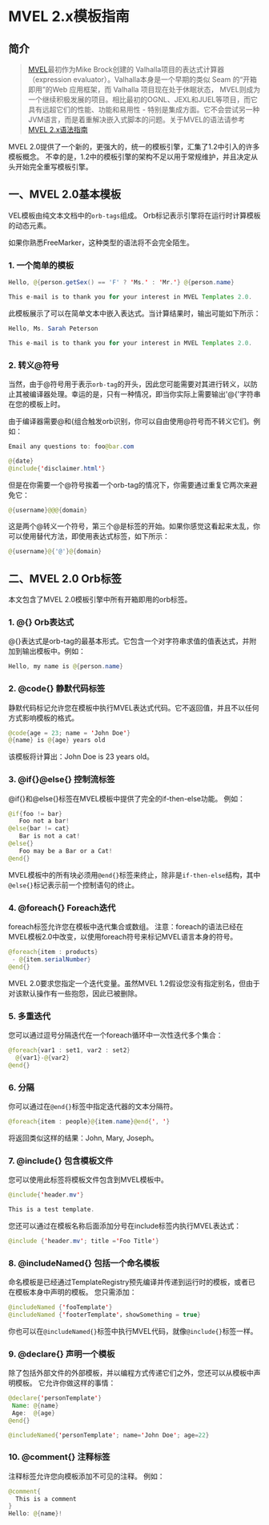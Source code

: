 # MVEL 2.x模板指南

## 简介

> [MVEL][1]最初作为Mike Brock创建的 Valhalla项目的表达式计算器（expression evaluator）。Valhalla本身是一个早期的类似 Seam 的“开箱即用”的Web 应用框架，而 Valhalla 项目现在处于休眠状态， MVEL则成为一个继续积极发展的项目。相比最初的OGNL、JEXL和JUEL等项目，而它具有远超它们的性能、功能和易用性 - 特别是集成方面。它不会尝试另一种JVM语言，而是着重解决嵌入式脚本的问题。关于MVEL的语法请参考[MVEL 2.x语法指南][2]

MVEL 2.0提供了一个新的，更强大的，统一的模板引擎，汇集了1.2中引入的许多模板概念。 不幸的是，1.2中的模板引擎的架构不足以用于常规维护，并且决定从头开始完全重写模板引擎。

## 一、MVEL 2.0基本模板

VEL模板由纯文本文档中的`orb-tags`组成。 Orb标记表示引擎将在运行时计算模板的动态元素。

如果你熟悉FreeMarker，这种类型的语法将不会完全陌生。

### 1. 一个简单的模板

```java
Hello, @{person.getSex() == 'F' ? 'Ms.' : 'Mr.'} @{person.name}

This e-mail is to thank you for your interest in MVEL Templates 2.0.
```

此模板展示了可以在简单文本中嵌入表达式。当计算结果时，输出可能如下所示：

```java
Hello, Ms. Sarah Peterson

This e-mail is to thank you for your interest in MVEL Templates 2.0.
```

### 2. 转义@符号


当然，由于@符号用于表示`orb-tag`的开头，因此您可能需要对其进行转义，以防止其被编译器处理。幸运的是，只有一种情况，即当你实际上需要输出'@{'字符串在您的模板上时。

由于编译器需要@和{组合触发orb识别，你可以自由使用@符号而不转义它们。例如：

```java
Email any questions to: foo@bar.com

@{date}
@include{'disclaimer.html'}
```

但是在你需要一个@符号挨着一个orb-tag的情况下，你需要通过重复它两次来避免它：

```java
@{username}@@@{domain}
```

这是两个@转义一个符号，第三个@是标签的开始。如果你感觉这看起来太乱，你可以使用替代方法，即使用表达式标签，如下所示：

```java
@{username}@{'@'}@{domain}
```

## 二、MVEL 2.0 Orb标签

本文包含了MVEL 2.0模板引擎中所有开箱即用的orb标签。

### 1. @{} Orb表达式

@{}表达式是orb-tag的最基本形式。它包含一个对字符串求值的值表达式，并附加到输出模板中。例如：

```java
Hello, my name is @{person.name}
```

### 2. @code{} 静默代码标签

静默代码标记允许您在模板中执行MVEL表达式代码。它不返回值，并且不以任何方式影响模板的格式。

```java
@code{age = 23; name = 'John Doe'}
@{name} is @{age} years old
```
该模板将计算出：John Doe is 23 years old。

### 3. @if{}@else{} 控制流标签

@if{}和@else{}标签在MVEL模板中提供了完全的if-then-else功能。 例如：

```java
@if{foo != bar}
   Foo not a bar!
@else{bar != cat}
   Bar is not a cat!
@else{}
   Foo may be a Bar or a Cat!
@end{}
```

MVEL模板中的所有块必须用`@end{}`标签来终止，除非是`if-then-else`结构，其中`@else{}`标记表示前一个控制语句的终止。

### 4. @foreach{} Foreach迭代

foreach标签允许您在模板中迭代集合或数组。 注意：foreach的语法已经在MVEL模板2.0中改变，以使用foreach符号来标记MVEL语言本身的符号。

```java
@foreach{item : products} 
 - @{item.serialNumber}
@end{}
```

MVEL 2.0要求您指定一个迭代变量。虽然MVEL 1.2假设您没有指定别名，但由于对该默认操作有一些抱怨，因此已被删除。

### 5. 多重迭代

您可以通过逗号分隔迭代在一个foreach循环中一次性迭代多个集合：

```java
@foreach{var1 : set1, var2 : set2}
  @{var1}-@{var2}
@end{}
```

### 6. 分隔

你可以通过在`@end{}`标签中指定迭代器的文本分隔符。

```java
@foreach{item : people}@{item.name}@end{', '}
```

将返回类似这样的结果：John, Mary, Joseph。

### 7. @include{} 包含模板文件

您可以使用此标签将模板文件包含到MVEL模板中。

```java
@include{'header.mv'}

This is a test template.
```

您还可以通过在模板名称后面添加分号在include标签内执行MVEL表达式：

```java
@include {'header.mv'; title ='Foo Title'}
```

### 8. @includeNamed{} 包括一个命名模板

命名模板是已经通过TemplateRegistry预先编译并传递到运行时的模板，或者已在模板本身中声明的模板。 您只需添加：

```java
@includeNamed {'fooTemplate'}
@includeNamed {'footerTemplate'，showSomething = true}
```

你也可以在`@includeNamed{}`标签中执行MVEL代码，就像`@include{}`标签一样。

### 9. @declare{} 声明一个模板

除了包括外部文件的外部模板，并以编程方式传递它们之外，您还可以从模板中声明模板。 它允许你做这样的事情：

```java
@declare{'personTemplate'}
 Name: @{name}
 Age:  @{age}
@end{}

@includeNamed{'personTemplate'; name='John Doe'; age=22}
```

### 10. @comment{} 注释标签

注释标签允许您向模板添加不可见的注释。 例如：

```java
@comment{
  This is a comment
}
Hello: @{name}!
```

[1]: https://github.com/mvel/mvel
[2]: http://blinkfox.com/mvel-2-xyu-fa-zhi-nan/